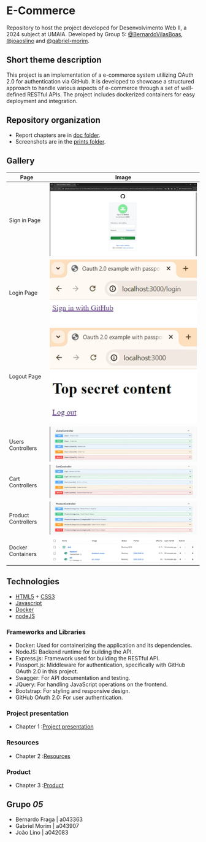 # E-Commerce
 
Repository to host the project developed for Desenvolvimento Web II, a 2024 subject at UMAIA. Developed by Group 5: [@BernardoVilasBoas](https://github.com/BernardoVilasBoas), [@joaoslino](https://github.com/joaoslino) and [@gabriel-morim](https://github.com/gabriel-morim).
 
## Short theme description
 
This project is an implementation of a e-commerce system utilizing OAuth 2.0 for authentication via GitHub. It is developed to showcase a structured approach to handle various aspects of e-commerce through a set of well-defined RESTful APIs. The project includes dockerized containers for easy deployment and integration.
 
## Repository organization
 
* Report chapters are in [doc folder](docs).
* Screenshots are in the [prints folder](prints).
 
 
## Gallery
 
| Page      | Image |
| ----------- | ----------- |
| Sign in Page      | ![Drag Racing](prints/signinGithub.png)       |
| Login Page  | ![Drag Racing](prints/loginGithub.png)       |
| Logout Page | ![Drag Racing](prints/logout.png)       |
| Users Controllers      | ![Drag Racing](prints/usersController.png)       |
| Cart Controllers   | ![Drag Racing](prints/cartController.png)       |
| Product Controllers | ![[Drag Racing]()](prints/productController.png)       |
| Docker Containers   | ![Drag Racing](prints/dockerContainers.png)       |
 
## Technologies
 
* [HTML5](https://html.spec.whatwg.org/multipage/) + [CSS3](https://www.w3.org/Style/CSS/)
* [Javascript](https://developer.mozilla.org/en-US/docs/Learn/JavaScript)
* [Docker](https://www.docker.com/)
* [nodeJS](https://nodejs.org/en/)
 
 
### Frameworks and Libraries
 
* Docker: Used for containerizing the application and its dependencies.
* NodeJS: Backend runtime for building the API.
* Express.js: Framework used for building the RESTful API.
* Passport.js: Middleware for authentication, specifically with GitHub OAuth 2.0 in this project.
* Swagger: For API documentation and testing.
* JQuery: For handling JavaScript operations on the frontend.
* Bootstrap: For styling and responsive design.
* GitHub OAuth 2.0: For user authentication.
 
 
### Project presentation
* Chapter 1 :[Project presentation](docs/projectpresentation.md)
### Resources
* Chapter 2 :[Resources](docs/Resources.md)
### Product
* Chapter 3 :[Product](docs/Product.md)
 
 
## Grupo _05_
* Bernardo Fraga | a043363
* Gabriel Morim | a043907
* João Lino | a042083
